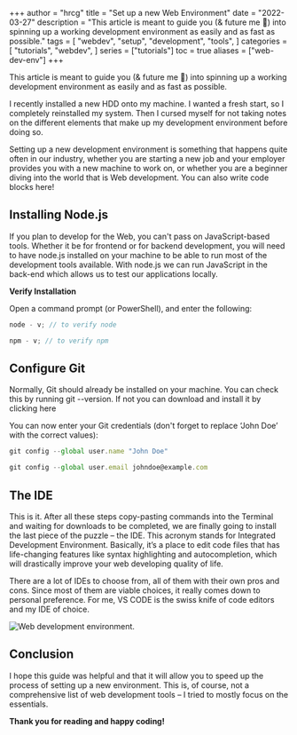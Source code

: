 +++
author = "hrcg"
title = "Set up a new Web Environment"
date = "2022-03-27"
description = "This article is meant to guide you (& future me 🤷) into spinning up a working development environment as easily and as fast as possible."
tags = [
    "webdev",
    "setup",
    "development",
    "tools",
]
categories = [
    "tutorials",
    "webdev",
]
series = ["tutorials"]
toc = true
aliases = ["web-dev-env"]
+++

This article is meant to guide you (& future me 🤷) into spinning up a working development environment as easily and as fast as possible.

<!--more-->

I recently installed a new HDD onto my machine. I wanted a fresh start, so I completely reinstalled my system. Then I cursed myself for not taking notes on the different elements that make up my development environment before doing so.

Setting up a new development environment is something that happens quite often in our industry, whether you are starting a new job and your employer provides you with a new machine to work on, or whether you are a beginner diving into the world that is Web development.
You can also write code blocks here!

## Installing Node.js

If you plan to develop for the Web, you can't pass on JavaScript-based tools. Whether it be for frontend or for backend development, you will need to have node.js installed on your machine to be able to run most of the development tools available. With node.js we can run JavaScript in the back-end which allows us to test our applications locally.

**Verify Installation**

Open a command prompt (or PowerShell), and enter the following:

```js
node - v; // to verify node

npm - v; // to verify npm
```

## Configure Git

Normally, Git should already be installed on your machine. You can check this by running git --version. If not you can download and install it by clicking here

You can now enter your Git credentials (don't forget to replace ‘John Doe’ with the correct values):

```js
git config --global user.name "John Doe"

git config --global user.email johndoe@example.com
```

## The IDE

This is it. After all these steps copy-pasting commands into the Terminal and waiting for downloads to be completed, we are finally going to install the last piece of the puzzle – the IDE. This acronym stands for Integrated Development Environment. Basically, it’s a place to edit code files that has life-changing features like syntax highlighting and autocompletion, which will drastically improve your web developing quality of life.

There are a lot of IDEs to choose from, all of them with their own pros and cons. Since most of them are viable choices, it really comes down to personal preference. For me, VS CODE is the swiss knife of code editors and my IDE of choice.

![Web development environment.](https://raw.githubusercontent.com/hrcg/gatsby-blog/master/content/blog/set-up-a-new-web-environment/web-env-sc.png "Web development environment.")

## Conclusion

I hope this guide was helpful and that it will allow you to speed up the process of setting up a new environment. This is, of course, not a comprehensive list of web development tools – I tried to mostly focus on the essentials.

**Thank you for reading and happy coding!**
